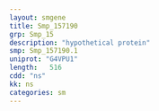 ```yaml
---
layout: smgene
title: Smp_157190
grp: Smp_15
description: "hypothetical protein"
smp: Smp_157190.1
uniprot: "G4VPU1"
length:   516
cdd: "ns"
kk: ns
categories: sm
---
```

